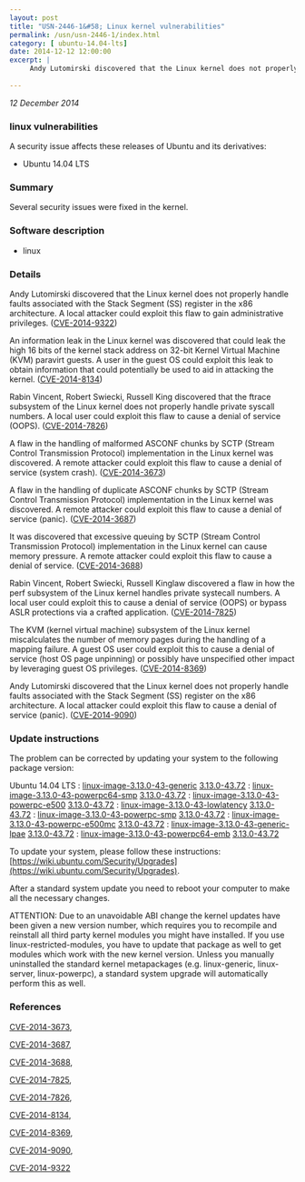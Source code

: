 ```yaml
---
layout: post
title: "USN-2446-1&#58; Linux kernel vulnerabilities"
permalink: /usn/usn-2446-1/index.html
category: [ ubuntu-14.04-lts]
date: 2014-12-12 12:00:00
excerpt: |
     Andy Lutomirski discovered that the Linux kernel does not properly handle faults associated with the Stack Segment (SS) register in the x86 architecture. A local attacker could exploit this flaw to gain administrative privileges. ([CVE-2014-9322](http://people.ubuntu.com/~ubuntu-security/cve/CVE-2014-9322))
    
--- 
```

 
 

*12 December 2014*

### linux vulnerabilities

A security issue affects these releases of Ubuntu and its derivatives:

* Ubuntu 14.04 LTS

### Summary

Several security issues were fixed in the kernel. 

### Software description

* linux 

### Details

 Andy Lutomirski discovered that the Linux kernel does not properly handle faults associated with the Stack Segment (SS) register in the x86 architecture. A local attacker could exploit this flaw to gain administrative privileges. ([CVE-2014-9322](http://people.ubuntu.com/~ubuntu-security/cve/CVE-2014-9322))

An information leak in the Linux kernel was discovered that could leak the high 16 bits of the kernel stack address on 32-bit Kernel Virtual Machine (KVM) paravirt guests. A user in the guest OS could exploit this leak to obtain information that could potentially be used to aid in attacking the kernel. ([CVE-2014-8134](http://people.ubuntu.com/~ubuntu-security/cve/CVE-2014-8134))

Rabin Vincent, Robert Swiecki, Russell King discovered that the ftrace subsystem of the Linux kernel does not properly handle private syscall numbers. A local user could exploit this flaw to cause a denial of service (OOPS). ([CVE-2014-7826](http://people.ubuntu.com/~ubuntu-security/cve/CVE-2014-7826))

A flaw in the handling of malformed ASCONF chunks by SCTP (Stream Control Transmission Protocol) implementation in the Linux kernel was discovered. A remote attacker could exploit this flaw to cause a denial of service (system crash). ([CVE-2014-3673](http://people.ubuntu.com/~ubuntu-security/cve/CVE-2014-3673))

A flaw in the handling of duplicate ASCONF chunks by SCTP (Stream Control Transmission Protocol) implementation in the Linux kernel was discovered. A remote attacker could exploit this flaw to cause a denial of service (panic). ([CVE-2014-3687](http://people.ubuntu.com/~ubuntu-security/cve/CVE-2014-3687))

It was discovered that excessive queuing by SCTP (Stream Control Transmission Protocol) implementation in the Linux kernel can cause memory pressure. A remote attacker could exploit this flaw to cause a denial of service. ([CVE-2014-3688](http://people.ubuntu.com/~ubuntu-security/cve/CVE-2014-3688))

Rabin Vincent, Robert Swiecki, Russell Kinglaw discovered a flaw in how the perf subsystem of the Linux kernel handles private systecall numbers. A local user could exploit this to cause a denial of service (OOPS) or bypass ASLR protections via a crafted application. ([CVE-2014-7825](http://people.ubuntu.com/~ubuntu-security/cve/CVE-2014-7825))

The KVM (kernel virtual machine) subsystem of the Linux kernel miscalculates the number of memory pages during the handling of a mapping failure. A guest OS user could exploit this to cause a denial of service (host OS page unpinning) or possibly have unspecified other impact by leveraging guest OS privileges. ([CVE-2014-8369](http://people.ubuntu.com/~ubuntu-security/cve/CVE-2014-8369))

Andy Lutomirski discovered that the Linux kernel does not properly handle faults associated with the Stack Segment (SS) register on the x86 architecture. A local attacker could exploit this flaw to cause a denial of service (panic). ([CVE-2014-9090](http://people.ubuntu.com/~ubuntu-security/cve/CVE-2014-9090)) 

### Update instructions

The problem can be corrected by updating your system to the following package version:

Ubuntu 14.04 LTS
 : [linux-image-3.13.0-43-generic](https://launchpad.net/ubuntu/+source/linux) <span> [3.13.0-43.72](https://launchpad.net/ubuntu/+source/linux/3.13.0-43.72) </span> 
 : [linux-image-3.13.0-43-powerpc64-smp](https://launchpad.net/ubuntu/+source/linux) <span> [3.13.0-43.72](https://launchpad.net/ubuntu/+source/linux/3.13.0-43.72) </span> 
 : [linux-image-3.13.0-43-powerpc-e500](https://launchpad.net/ubuntu/+source/linux) <span> [3.13.0-43.72](https://launchpad.net/ubuntu/+source/linux/3.13.0-43.72) </span> 
 : [linux-image-3.13.0-43-lowlatency](https://launchpad.net/ubuntu/+source/linux) <span> [3.13.0-43.72](https://launchpad.net/ubuntu/+source/linux/3.13.0-43.72) </span> 
 : [linux-image-3.13.0-43-powerpc-smp](https://launchpad.net/ubuntu/+source/linux) <span> [3.13.0-43.72](https://launchpad.net/ubuntu/+source/linux/3.13.0-43.72) </span> 
 : [linux-image-3.13.0-43-powerpc-e500mc](https://launchpad.net/ubuntu/+source/linux) <span> [3.13.0-43.72](https://launchpad.net/ubuntu/+source/linux/3.13.0-43.72) </span> 
 : [linux-image-3.13.0-43-generic-lpae](https://launchpad.net/ubuntu/+source/linux) <span> [3.13.0-43.72](https://launchpad.net/ubuntu/+source/linux/3.13.0-43.72) </span> 
 : [linux-image-3.13.0-43-powerpc64-emb](https://launchpad.net/ubuntu/+source/linux) <span> [3.13.0-43.72](https://launchpad.net/ubuntu/+source/linux/3.13.0-43.72) </span> 

To update your system, please follow these instructions: [https://wiki.ubuntu.com/Security/Upgrades](https://wiki.ubuntu.com/Security/Upgrades).

After a standard system update you need to reboot your computer to make all the necessary changes.

ATTENTION: Due to an unavoidable ABI change the kernel updates have been given a new version number, which requires you to recompile and reinstall all third party kernel modules you might have installed. If you use linux-restricted-modules, you have to update that package as well to get modules which work with the new kernel version. Unless you manually uninstalled the standard kernel metapackages (e.g. linux-generic, linux-server, linux-powerpc), a standard system upgrade will automatically perform this as well. 

### References

 
 [CVE-2014-3673](http://people.ubuntu.com/~ubuntu-security/cve/CVE-2014-3673), 

 [CVE-2014-3687](http://people.ubuntu.com/~ubuntu-security/cve/CVE-2014-3687), 

 [CVE-2014-3688](http://people.ubuntu.com/~ubuntu-security/cve/CVE-2014-3688), 

 [CVE-2014-7825](http://people.ubuntu.com/~ubuntu-security/cve/CVE-2014-7825), 

 [CVE-2014-7826](http://people.ubuntu.com/~ubuntu-security/cve/CVE-2014-7826), 

 [CVE-2014-8134](http://people.ubuntu.com/~ubuntu-security/cve/CVE-2014-8134), 

 [CVE-2014-8369](http://people.ubuntu.com/~ubuntu-security/cve/CVE-2014-8369), 

 [CVE-2014-9090](http://people.ubuntu.com/~ubuntu-security/cve/CVE-2014-9090), 

 [CVE-2014-9322](http://people.ubuntu.com/~ubuntu-security/cve/CVE-2014-9322)
 

